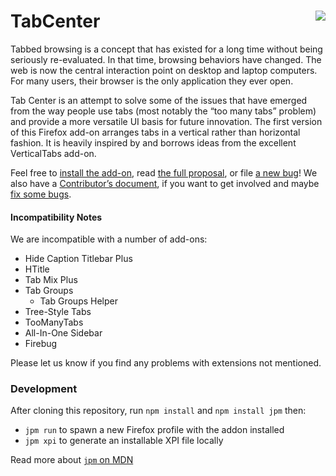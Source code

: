 # TabCenter <a href="https://testpilot.firefox.com/experiments/tab-center"><img align="right" src="https://img.shields.io/badge/available_on-Test_Pilot-0996F8.svg"></a>


Tabbed browsing is a concept that has existed for a long time without
being seriously re-evaluated. In that time, browsing behaviors have
changed. The web is now the central interaction point on desktop and
laptop computers. For many users, their browser is the only application
they ever open.

Tab Center is an attempt to solve some of the issues that have emerged
from the way people use tabs (most notably the “too many tabs” problem)
and provide a more versatile UI basis for future innovation.  The first
version of this Firefox add-on arranges tabs in a vertical rather than
horizontal fashion.  It is heavily inspired by and borrows ideas from the
excellent VerticalTabs add-on.

Feel free to [install the add-on][784891c9], read
[the full proposal][93e83452], or file [a new bug][94aea942]!  We also have a
[Contributor’s document](CONTRIBUTING.md), if you want to get involved and maybe
[fix some bugs][7c43e6dd].

#### Incompatibility Notes

We are incompatible with a number of add-ons:

- Hide Caption Titlebar Plus
- HTitle
- Tab Mix Plus
- Tab Groups
  - Tab Groups Helper
- Tree-Style Tabs
- TooManyTabs
- All-In-One Sidebar
- Firebug

Please let us know if you find any problems with extensions not mentioned.


[784891c9]: https://testpilot.firefox.com/experiments/tab-center "A link to Test Pilot."
[93e83452]: https://mozilla.invisionapp.com/share/GT22ZN6QW#/screens "The full multi-phase spec."
[94aea942]: https://github.com/bwinton/VerticalTabs/issues/new "Make a new GitHub issue."
[7c43e6dd]: https://github.com/bwinton/VerticalTabs/issues "The big list of issues."

### Development

After cloning this repository, run `npm install` and `npm install jpm` then:

* `jpm run` to spawn a new Firefox profile with the addon installed
* `jpm xpi` to generate an installable XPI file locally

Read more about [`jpm` on MDN](https://developer.mozilla.org/en-US/Add-ons/SDK/Tools/jpm)
